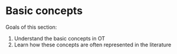 # Basic concepts

Goals of this section:

1. Understand the basic concepts in OT
2. Learn how these concepts are often represented in the literature